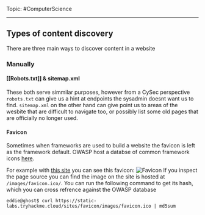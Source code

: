 Topic: #ComputerScience 

---

## Types of content discovery
There are three main ways to discover content in a website

### Manually
#### [[Robots.txt]] & sitemap.xml
These both serve simmilar purposes, however from a CySec perspective `robots.txt` can give us a hint at endpoints the sysadmin doesnt want us to find. `sitemap.xml` on the other hand can give point us to areas of the wesbite that are difficult to navigate too, or possibly list some old pages that are officially no longer used.

#### Favicon
Sometimes when frameworks are used to build a website the favicon is left as the framework default. OWASP host a databse of common framework icons [here](https://wiki.owasp.org/index.php/OWASP_favicon_database).

For example with [this site](https://static-labs.tryhackme.cloud/sites/favicon/) you can see this favicon: ![Favicon](https://static-labs.tryhackme.cloud/sites/favicon/images/favicon.ico) If you inspect the page source you can find the image on the site is hosted at `/images/favicon.ico/`. You can run the following command to get its hash, which you can cross refrence against the OWASP database
```
eddie@ghost$ curl https://static-labs.tryhackme.cloud/sites/favicon/images/favicon.ico | md5sum
```


